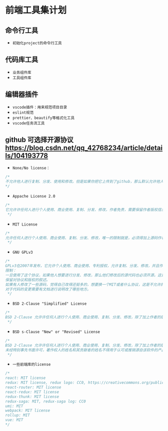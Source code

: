 # 前端工具集计划

## 命令行工具

- `初始化project的命令行工具`

## 代码库工具

- `业务组件库`
- `工具组件库`

## 编辑器插件

- `vscode插件：用来规范项目目录`
- `eslint规范`
- `prettier、beautify等格式化工具`
- `vscode任务流工具`

## github 可选择开源协议<https://blog.csdn.net/qq_42768234/article/details/104193778>

- `None/No license：`

```js
/*
不允许他人进行复制、分发、使用和修改。但是如果你把它上传到了github，那么默认允许他人查看（view）源码、分叉（fork）到自己的仓库，只是不能使用、修改而已。
*/
```

- `Appache License 2.0`

```js
/*
它允许许任何人进行个人使用、商业使用、复制、分发、修改，作者免责，需要保留作者版权信息，声明更改的地方, 特点在于对于贡献者（Contributors）可以提供快速的专利授予。常用于大型开源项目
 */
```

- `MIT License`

```js
/*
允许任何人进行个人使用、商业使用、复制、分发、修改，唯一的限制就是，必须得加上源码作者的版权信息（CopyRight）是一个相对宽松的常用的协议
 */
```

- `GNU GPLv3`

```js
/*
GPLv3在2007年发布，它允许个人使用、商业使用、专利授权，允许复制、分发、修改，并且作者不承担用户使用的一切后果。但是它有很多限制：
限制：
一旦使用了这个协议，如果他人想要进行分发、修改，那么他们修改后的源代码也必须开源。这是开源的核心保障，如果没有这条规定，就没有人愿意持续公开自己的源码了。
保留对协议和版权的叙述。
如果有人修改了一些源码，觉得自己改得还挺多的，想要换一个MIT或者什么协议，这是不允许的。一旦最原始的源码使用了GPL，其衍生的所有代码都必须使用GPL。这也是开源保障之一
对于代码的变更需要有文档进行说明改了哪些地方。
 */
```

- `BSD 2-Clause "Simplified" License`

```js
/*
BSD 2-Clause 允许许任何人进行个人使用、商业使用、复制、分发、修改，除了加上作者的版权信息，还必须保留免责声明，免去作者的一些责任（比如使用后果）
 */
```

- `BSD s-Clause "New" or "Revised" License`

```js
/*
BSD 2-Clause 允许许任何人进行个人使用、商业使用、复制、分发、修改，除了加上作者的版权信息，还必须保留免责声明，免去作者的一些责任（比如使用后果）
未经特别事先书面许可，著作权人的姓名和其贡献者的姓名不得用于认可或推销源自该软件的产品
 */
```

- `一些前端库的license`

```js
/*
react: MIT license
redux: MIT license, redux logo: CC0, https://creativecommons.org/publicdomain/zero/1.0/
react-router: MIT license
react-redux: MIT license
redux-thunk: MIT license
redux-saga: MIT, redux-saga log: CC0
umi: MIT
webpack: MIT license
rollup: MIT
vue: MIT
*/
```
